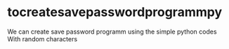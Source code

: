 # tocreatesavepasswordprogrammpy
We can create save password programm using the simple python codes
With random characters
